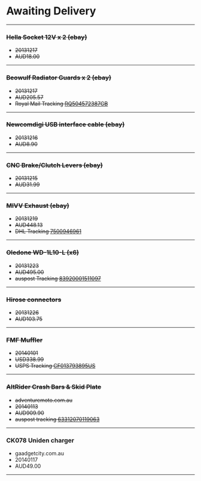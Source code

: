 # Awaiting Delivery

----

### ~~Hella Socket 12V x 2 (ebay)~~

* ~~20131217~~
* ~~AUD18.00~~

----

### ~~Beowulf Radiator Guards x 2 (ebay)~~

* ~~20131217~~
* ~~AUD205.57~~
* ~~Royal Mail Tracking [RQ504572387GB](http://www.royalmail.com/track-trace?trackNumber=RQ504572387GB)~~

----

### ~~Newcomdigi USB interface cable (ebay)~~

* ~~20131216~~
* ~~AUD8.90~~

----

### ~~CNC Brake/Clutch Levers (ebay)~~

* ~~20131215~~
* ~~AUD31.99~~

----

### ~~MIVV Exhaust (ebay)~~

* ~~20131219~~
* ~~AUD448.13~~
* ~~DHL Tracking [7500946961](http://www.dhl.com/cgi-bin/tracking.pl?TID=IT_ITA&LAN=ITA&docheck=on&AWB=7500946961)~~

----

### ~~Oledone WD-1L10-L (x6)~~

* ~~20131223~~
* ~~AUD495.00~~
* ~~auspost Tracking [83920001511097](http://auspost.com.au/track/track.html?id=83920001511097)~~

----

### ~~Hirose connectors~~

* ~~20131226~~
* ~~AUD103.75~~

----

### ~~FMF Muffler~~

* ~~20140101~~
* ~~USD338.99~~
* ~~USPS Tracking [CF013793895US](https://tools.usps.com/go/TrackConfirmAction!input.action?origTrackNum=CF013793895US)~~

----

### ~~AltRider Crash Bars & Skid Plate~~

* ~~adventuremoto.com.au~~
* ~~20140113~~
* ~~AUD909.90~~
* ~~auspost tracking [63312070119063](http://auspost.com.au/track/track.html?id=63312070119063)~~

----

### CK078 Uniden charger

* gaadgetcity.com.au
* 20140117
* AUD49.00

----


